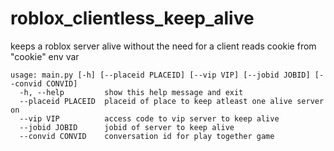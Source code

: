 # roblox_clientless_keep_alive
keeps a roblox server alive without the need for a client
reads cookie from "cookie" env var
```
usage: main.py [-h] [--placeid PLACEID] [--vip VIP] [--jobid JOBID] [--convid CONVID]
  -h, --help         show this help message and exit
  --placeid PLACEID  placeid of place to keep atleast one alive server on
  --vip VIP          access code to vip server to keep alive
  --jobid JOBID      jobid of server to keep alive
  --convid CONVID    conversation id for play together game
```

